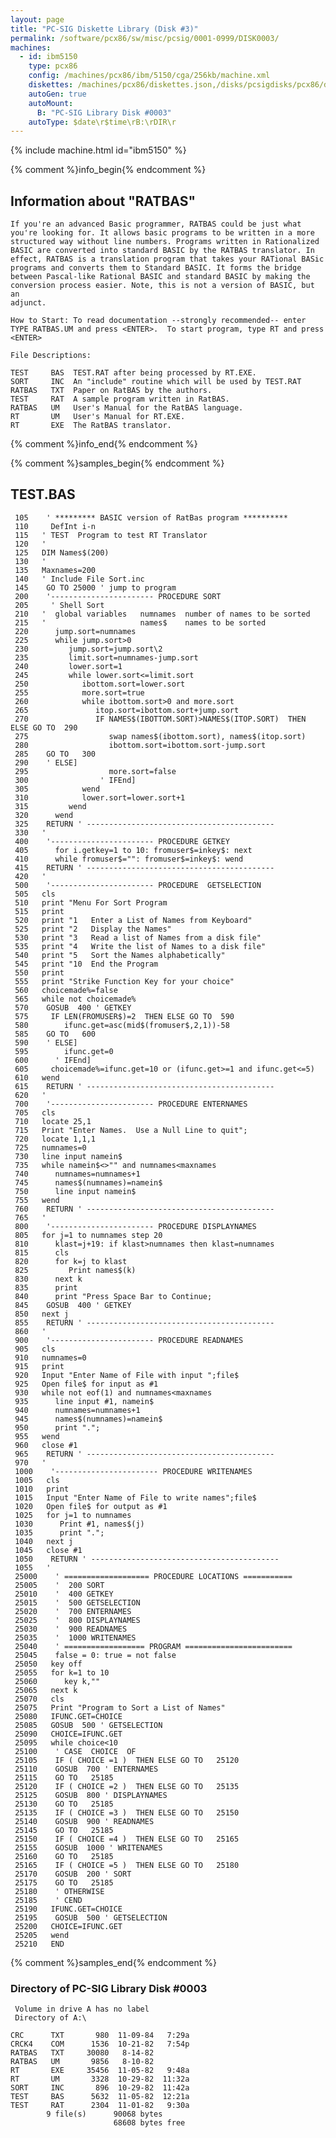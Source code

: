 ```yaml
---
layout: page
title: "PC-SIG Diskette Library (Disk #3)"
permalink: /software/pcx86/sw/misc/pcsig/0001-0999/DISK0003/
machines:
  - id: ibm5150
    type: pcx86
    config: /machines/pcx86/ibm/5150/cga/256kb/machine.xml
    diskettes: /machines/pcx86/diskettes.json,/disks/pcsigdisks/pcx86/diskettes.json
    autoGen: true
    autoMount:
      B: "PC-SIG Library Disk #0003"
    autoType: $date\r$time\rB:\rDIR\r
---
```


{% include machine.html id="ibm5150" %}

{% comment %}info_begin{% endcomment %}

## Information about "RATBAS"

    If you're an advanced Basic programmer, RATBAS could be just what
    you're looking for. It allows basic programs to be written in a more
    structured way without line numbers. Programs written in Rationalized
    BASIC are converted into standard BASIC by the RATBAS translator. In
    effect, RATBAS is a translation program that takes your RATional BASic
    programs and converts them to Standard BASIC. It forms the bridge
    between Pascal-like Rational BASIC and standard BASIC by making the
    conversion process easier. Note, this is not a version of BASIC, but an
    adjunct.
    
    How to Start: To read documentation --strongly recommended-- enter
    TYPE RATBAS.UM and press <ENTER>.  To start program, type RT and press
    <ENTER>
    
    File Descriptions:
    
    TEST     BAS  TEST.RAT after being processed by RT.EXE.
    SORT     INC  An "include" routine which will be used by TEST.RAT
    RATBAS   TXT  Paper on RatBAS by the authors.
    TEST     RAT  A sample program written in RatBAS.
    RATBAS   UM   User's Manual for the RatBAS language.
    RT       UM   User's Manual for RT.EXE.
    RT       EXE  The RatBAS translator.
{% comment %}info_end{% endcomment %}

{% comment %}samples_begin{% endcomment %}

## TEST.BAS

```bas
 105    ' ********* BASIC version of RatBas program ********** 
 110     DefInt i-n 
 115   ' TEST  Program to test RT Translator
 120   '
 125   DIM Names$(200)
 130   '
 135   Maxnames=200
 140   ' Include File Sort.inc
 145    GO TO 25000 ' jump to program 
 200    '----------------------- PROCEDURE SORT
 205     ' Shell Sort
 210   '  global variables   numnames  number of names to be sorted
 215   '                     names$    names to be sorted
 220      jump.sort=numnames
 225      while jump.sort>0
 230         jump.sort=jump.sort\2
 235         limit.sort=numnames-jump.sort
 240         lower.sort=1
 245         while lower.sort<=limit.sort
 250            ibottom.sort=lower.sort
 255            more.sort=true
 260            while ibottom.sort>0 and more.sort
 265               itop.sort=ibottom.sort+jump.sort
 270               IF NAMES$(IBOTTOM.SORT)>NAMES$(ITOP.SORT)  THEN ELSE GO TO  290
 275                  swap names$(ibottom.sort), names$(itop.sort)
 280                  ibottom.sort=ibottom.sort-jump.sort
 285    GO TO   300
 290    ' ELSE] 
 295                  more.sort=false
 300                ' IFEnd] 
 305            wend
 310            lower.sort=lower.sort+1
 315         wend
 320      wend
 325    RETURN ' ------------------------------------------
 330   '
 400    '----------------------- PROCEDURE GETKEY
 405      for i.getkey=1 to 10: fromuser$=inkey$: next
 410      while fromuser$="": fromuser$=inkey$: wend
 415    RETURN ' ------------------------------------------
 420   '
 500    '----------------------- PROCEDURE  GETSELECTION
 505   cls
 510   print "Menu For Sort Program
 515   print
 520   print "1   Enter a List of Names from Keyboard"
 525   print "2   Display the Names"
 530   print "3   Read a list of Names from a disk file"
 535   print "4   Write the list of Names to a disk file"
 540   print "5   Sort the Names alphabetically"
 545   print "10  End the Program
 550   print
 555   print "Strike Function Key for your choice"
 560   choicemade%=false
 565   while not choicemade%
 570    GOSUB  400 ' GETKEY
 575     IF LEN(FROMUSER$)=2  THEN ELSE GO TO  590
 580        ifunc.get=asc(mid$(fromuser$,2,1))-58
 585    GO TO   600
 590    ' ELSE] 
 595        ifunc.get=0
 600      ' IFEnd] 
 605     choicemade%=ifunc.get=10 or (ifunc.get>=1 and ifunc.get<=5)
 610   wend
 615    RETURN ' ------------------------------------------
 620   '
 700    '----------------------- PROCEDURE ENTERNAMES
 705   cls
 710   locate 25,1
 715   Print "Enter Names.  Use a Null Line to quit";
 720   locate 1,1,1
 725   numnames=0
 730   line input namein$
 735   while namein$<>"" and numnames<maxnames
 740      numnames=numnames+1
 745      names$(numnames)=namein$
 750      line input namein$
 755   wend
 760    RETURN ' ------------------------------------------
 765   '
 800    '----------------------- PROCEDURE DISPLAYNAMES
 805   for j=1 to numnames step 20
 810      klast=j+19: if klast>numnames then klast=numnames
 815      cls
 820      for k=j to klast
 825         Print names$(k)
 830      next k
 835      print
 840      print "Press Space Bar to Continue;
 845    GOSUB  400 ' GETKEY
 850   next j
 855    RETURN ' ------------------------------------------
 860   '
 900    '----------------------- PROCEDURE READNAMES
 905   cls
 910   numnames=0
 915   print
 920   Input "Enter Name of File with input ";file$
 925   Open file$ for input as #1
 930   while not eof(1) and numnames<maxnames
 935      line input #1, namein$
 940      numnames=numnames+1
 945      names$(numnames)=namein$
 950      print ".";
 955   wend
 960   close #1
 965    RETURN ' ------------------------------------------
 970   '
 1000    '----------------------- PROCEDURE WRITENAMES
 1005   cls
 1010   print
 1015   Input "Enter Name of File to write names";file$
 1020   Open file$ for output as #1
 1025   for j=1 to numnames
 1030      Print #1, names$(j)
 1035      print ".";
 1040   next j
 1045   close #1
 1050    RETURN ' ------------------------------------------
 1055   '
 25000    ' =================== PROCEDURE LOCATIONS ===========
 25005    '  200 SORT
 25010    '  400 GETKEY
 25015    '  500 GETSELECTION
 25020    '  700 ENTERNAMES
 25025    '  800 DISPLAYNAMES
 25030    '  900 READNAMES
 25035    '  1000 WRITENAMES
 25040    ' ================== PROGRAM ======================== 
 25045    false = 0: true = not false 
 25050   key off
 25055   for k=1 to 10
 25060      key k,""
 25065   next k
 25070   cls
 25075   Print "Program to Sort a List of Names"
 25080   IFUNC.GET=CHOICE
 25085   GOSUB  500 ' GETSELECTION
 25090   CHOICE=IFUNC.GET
 25095   while choice<10
 25100    ' CASE  CHOICE  OF
 25105    IF ( CHOICE =1 )  THEN ELSE GO TO   25120
 25110    GOSUB  700 ' ENTERNAMES
 25115    GO TO   25185
 25120    IF ( CHOICE =2 )  THEN ELSE GO TO   25135
 25125    GOSUB  800 ' DISPLAYNAMES
 25130    GO TO   25185
 25135    IF ( CHOICE =3 )  THEN ELSE GO TO   25150
 25140    GOSUB  900 ' READNAMES
 25145    GO TO   25185
 25150    IF ( CHOICE =4 )  THEN ELSE GO TO   25165
 25155    GOSUB  1000 ' WRITENAMES
 25160    GO TO   25185
 25165    IF ( CHOICE =5 )  THEN ELSE GO TO   25180
 25170    GOSUB  200 ' SORT
 25175    GO TO   25185
 25180    ' OTHERWISE 
 25185    ' CEND
 25190   IFUNC.GET=CHOICE
 25195    GOSUB  500 ' GETSELECTION
 25200   CHOICE=IFUNC.GET
 25205   wend
 25210   END
```

{% comment %}samples_end{% endcomment %}

### Directory of PC-SIG Library Disk #0003

     Volume in drive A has no label
     Directory of A:\

    CRC      TXT       980  11-09-84   7:29a
    CRCK4    COM      1536  10-21-82   7:54p
    RATBAS   TXT     30080   8-14-82
    RATBAS   UM       9856   8-10-82
    RT       EXE     35456  11-05-82   9:48a
    RT       UM       3328  10-29-82  11:32a
    SORT     INC       896  10-29-82  11:42a
    TEST     BAS      5632  11-05-82  12:21a
    TEST     RAT      2304  11-01-82   9:30a
            9 file(s)      90068 bytes
                           68608 bytes free
